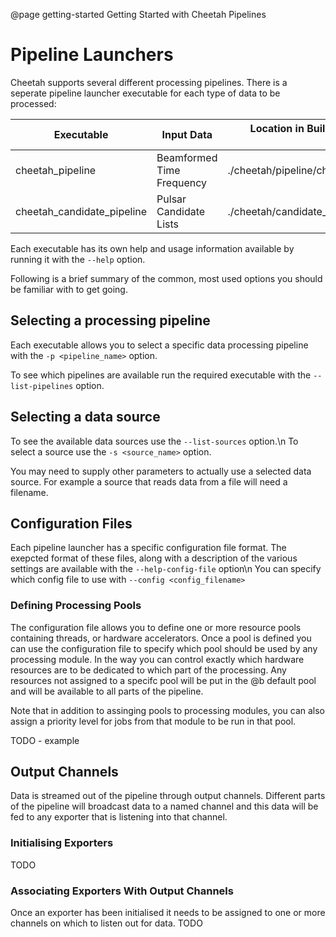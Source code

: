 @page getting-started Getting Started with  Cheetah Pipelines

# Pipeline Launchers
Cheetah supports several different processing pipelines.
There is a seperate pipeline launcher executable for each type of data
to be processed:

| Executable                 | Input Data                | Location in Build Tree(relative to the build root directory) |
-----------------------------|---------------------------|--------------------------------------------------------------|
| cheetah_pipeline           | Beamformed Time Frequency | ./cheetah/pipeline/cheetah_pipeline                          |
| cheetah_candidate_pipeline | Pulsar Candidate Lists    | ./cheetah/candidate_pipeline/cheetah_candidate_pipeline      |

Each executable has its own help and usage information available by running it with the `--help` option.

Following is a brief summary of the common, most used options you should be familiar with to get going.

## Selecting a processing pipeline
Each executable allows you to select a specific data processing pipeline with the `-p <pipeline_name>`  option.

To see which pipelines are available run the required executable with the `--list-pipelines` option.

## Selecting a data source
To see the available data sources use the `--list-sources` option.\n
To select a source use the `-s <source_name>` option.

You may need to supply other parameters to actually use a selected data source.
For example a source that reads data from a file will need a filename.

## Configuration Files
Each pipeline launcher has a specific configuration file format.
The exepcted format of these files, along with a description of the various settings
are available with the `--help-config-file` option\n
You can specify which config file to use with `--config <config_filename>`

### Defining Processing Pools
The configuration file allows you to define one or more resource pools containing threads, or hardware accelerators.
Once a pool is defined you can use the configuration file to specify which pool should be used by any processing module.
In the way you can control exactly which hardware resources are to be dedicated to which part of the processing.
Any resources not assigned to a specifc pool will be put in the @b default pool and will be available to all parts of the pipeline.

Note that in addition to assinging pools to processing modules, you can also assign a priority level for jobs from that module to be run in that pool.

TODO - example

## Output Channels
Data is streamed out of the pipeline through output channels.
Different parts of the pipeline will broadcast data to a named channel and this data will be
fed to any exporter that is listening into that channel.

### Initialising Exporters
TODO

### Associating Exporters With Output Channels
Once an exporter has been initialised it needs to be assigned to one or more channels on which to listen out for data.
TODO
